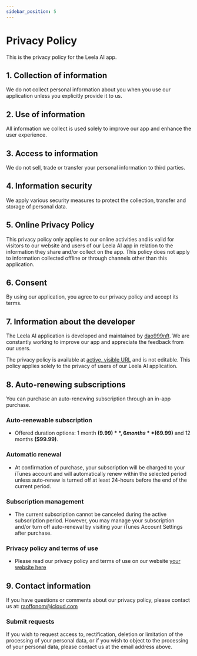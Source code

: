 ```yaml
---
sidebar_position: 5
---
```


# Privacy Policy

This is the privacy policy for the Leela AI app.

## 1. Collection of information

We do not collect personal information about you when you use our application unless you explicitly provide it to us.

## 2. Use of information

All information we collect is used solely to improve our app and enhance the user experience.

## 3. Access to information

We do not sell, trade or transfer your personal information to third parties.

## 4. Information security

We apply various security measures to protect the collection, transfer and storage of personal data.

## 5. Online Privacy Policy

This privacy policy only applies to our online activities and is valid for visitors to our website and users of our Leela AI app in relation to the information they share and/or collect on the app. This policy does not apply to information collected offline or through channels other than this application.

## 6. Consent

By using our application, you agree to our privacy policy and accept its terms.

## 7. Information about the developer

The Leela AI application is developed and maintained by [dao999nft](https://dao999nft.com/). We are constantly working to improve our app and appreciate the feedback from our users.

The privacy policy is available at [active, visible URL](https://www.leelachakra.com/docs/policy) and is not editable. This policy applies solely to the privacy of users of our Leela AI application.

## 8. Auto-renewing subscriptions

You can purchase an auto-renewing subscription through an in-app purchase.

### Auto-renewable subscription

- Offered duration options: 1 month **($9.99)**, 6 months **($69.99)** and 12 months **($99.99)**.

### Automatic renewal

- At confirmation of purchase, your subscription will be charged to your iTunes account and will automatically renew within the selected period unless auto-renew is turned off at least 24-hours before the end of the current period.

### Subscription management

- The current subscription cannot be canceled during the active subscription period. However, you may manage your subscription and/or turn off auto-renewal by visiting your iTunes Account Settings after purchase.

### Privacy policy and terms of use

- Please read our privacy policy and terms of use on our website [your website here](https://www.leelachakra.com/docs/policy)

## 9. Contact information

If you have questions or comments about our privacy policy, please contact us at: [raoffonom@icloud.com](mailto:raoffonom@icloud.com)

### Submit requests

If you wish to request access to, rectification, deletion or limitation of the processing of your personal data, or if you wish to object to the processing of your personal data, please contact us at the email address above.
